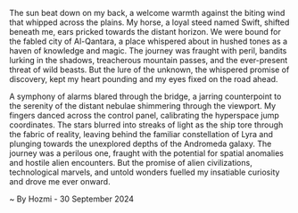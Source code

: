 
The sun beat down on my back, a welcome warmth against the biting wind that whipped across the plains. My horse, a loyal steed named Swift, shifted beneath me, ears pricked towards the distant horizon. We were bound for the fabled city of Al-Qantara, a place whispered about in hushed tones as a haven of knowledge and magic. The journey was fraught with peril, bandits lurking in the shadows, treacherous mountain passes, and the ever-present threat of wild beasts. But the lure of the unknown, the whispered promise of discovery, kept my heart pounding and my eyes fixed on the road ahead.

A symphony of alarms blared through the bridge, a jarring counterpoint to the serenity of the distant nebulae shimmering through the viewport. My fingers danced across the control panel, calibrating the hyperspace jump coordinates. The stars blurred into streaks of light as the ship tore through the fabric of reality, leaving behind the familiar constellation of Lyra and plunging towards the unexplored depths of the Andromeda galaxy. The journey was a perilous one, fraught with the potential for spatial anomalies and hostile alien encounters. But the promise of alien civilizations, technological marvels, and untold wonders fuelled my insatiable curiosity and drove me ever onward. 

~ By Hozmi - 30 September 2024
